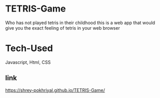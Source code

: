 # TETRIS-Game
Who has not played tetris in their childhood this is a web app that would give you the exact feeling of tetris in your web browser
# Tech-Used
Javascript, Html, CSS
## link
https://shrey-pokhriyal.github.io/TETRIS-Game/
